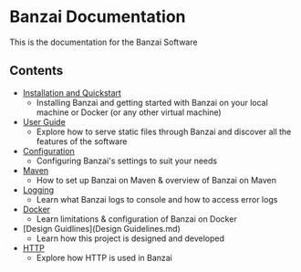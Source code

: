 # Banzai Documentation
This is the documentation for the Banzai Software

## Contents
* [Installation and Quickstart](Installation%20and%20Quickstart.md)
    * Installing Banzai and getting started with Banzai on your local machine or Docker (or any other virtual machine)
* [User Guide](User-Guide.md)
    * Explore how to serve static files through Banzai and discover all the features of the software
* [Configuration](Configuration.md)
    * Configuring Banzai's settings to suit your needs
* [Maven](Maven.md)
    * How to set up Banzai on Maven & overview of Banzai on Maven
* [Logging](Logging.md)
    * Learn what Banzai logs to console and how to access error logs
* [Docker](Docker.md)
    * Learn limitations & configuration of Banzai on Docker
* [Design Guidlines](Design Guidelines.md)
    * Learn how this project is designed and developed
* [HTTP](Http.md)
    * Explore how HTTP is used in Banzai

       